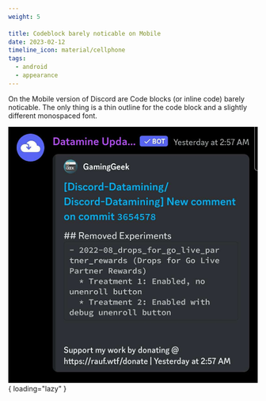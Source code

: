 ```yaml
---
weight: 5

title: Codeblock barely noticable on Mobile
date: 2023-02-12
timeline_icon: material/cellphone
tags:
  - android
  - appearance
---
```


On the Mobile version of Discord are Code blocks (or inline code) barely noticable. The only thing is a thin outline for the code block and a slightly different monospaced font.

![codeblock-issue](/assets/images/codeblock-issue/codeblock-issue.jpg "Screenshot showing an embed with a code block where only the outline and a monospaced font is noticable."){ loading="lazy" }